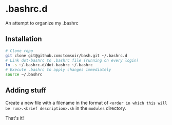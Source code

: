 # .bashrc.d
An attempt to organize my .bashrc

## Installation
```bash
# Clone repo
git clone git@github.com:tomsoir/bash.git ~/.bashrc.d
# Link dot-bashrc to .bashrc file (running on every login)
ln -s ~/.bashrc.d/dot-bashrc ~/.bashrc
# Execute .bashrc to apply changes immediately
source ~/.bashrc
```

## Adding stuff
Create a new file with a filename in the format of `<order in which this will be run>.<brief description>.sh` in the `modules` directory.

That's it!
